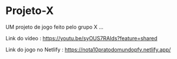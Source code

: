 # Projeto-X

UM projeto de jogo feito pelo grupo X ...

Link do vídeo : https://youtu.be/syOUS7RAIds?feature=shared

Link do jogo no Netlify : https://nota10pratodomundopfv.netlify.app/
